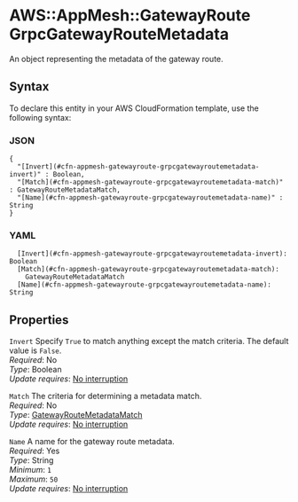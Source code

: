 # AWS::AppMesh::GatewayRoute GrpcGatewayRouteMetadata<a name="aws-properties-appmesh-gatewayroute-grpcgatewayroutemetadata"></a>

An object representing the metadata of the gateway route\.

## Syntax<a name="aws-properties-appmesh-gatewayroute-grpcgatewayroutemetadata-syntax"></a>

To declare this entity in your AWS CloudFormation template, use the following syntax:

### JSON<a name="aws-properties-appmesh-gatewayroute-grpcgatewayroutemetadata-syntax.json"></a>

```
{
  "[Invert](#cfn-appmesh-gatewayroute-grpcgatewayroutemetadata-invert)" : Boolean,
  "[Match](#cfn-appmesh-gatewayroute-grpcgatewayroutemetadata-match)" : GatewayRouteMetadataMatch,
  "[Name](#cfn-appmesh-gatewayroute-grpcgatewayroutemetadata-name)" : String
}
```

### YAML<a name="aws-properties-appmesh-gatewayroute-grpcgatewayroutemetadata-syntax.yaml"></a>

```
  [Invert](#cfn-appmesh-gatewayroute-grpcgatewayroutemetadata-invert): Boolean
  [Match](#cfn-appmesh-gatewayroute-grpcgatewayroutemetadata-match):
    GatewayRouteMetadataMatch
  [Name](#cfn-appmesh-gatewayroute-grpcgatewayroutemetadata-name): String
```

## Properties<a name="aws-properties-appmesh-gatewayroute-grpcgatewayroutemetadata-properties"></a>

`Invert` <a name="cfn-appmesh-gatewayroute-grpcgatewayroutemetadata-invert"></a>
Specify `True` to match anything except the match criteria\. The default value is `False`\.  
_Required_: No  
_Type_: Boolean  
_Update requires_: [No interruption](https://docs.aws.amazon.com/AWSCloudFormation/latest/UserGuide/using-cfn-updating-stacks-update-behaviors.html#update-no-interrupt)

`Match` <a name="cfn-appmesh-gatewayroute-grpcgatewayroutemetadata-match"></a>
The criteria for determining a metadata match\.  
_Required_: No  
_Type_: [GatewayRouteMetadataMatch](aws-properties-appmesh-gatewayroute-gatewayroutemetadatamatch.md)  
_Update requires_: [No interruption](https://docs.aws.amazon.com/AWSCloudFormation/latest/UserGuide/using-cfn-updating-stacks-update-behaviors.html#update-no-interrupt)

`Name` <a name="cfn-appmesh-gatewayroute-grpcgatewayroutemetadata-name"></a>
A name for the gateway route metadata\.  
_Required_: Yes  
_Type_: String  
_Minimum_: `1`  
_Maximum_: `50`  
_Update requires_: [No interruption](https://docs.aws.amazon.com/AWSCloudFormation/latest/UserGuide/using-cfn-updating-stacks-update-behaviors.html#update-no-interrupt)
